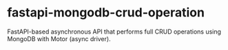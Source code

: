 # fastapi-mongodb-crud-operation
FastAPI-based asynchronous API that performs full CRUD operations using MongoDB with Motor (async driver).
